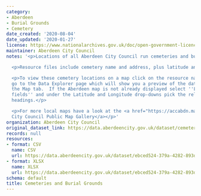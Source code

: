 ```yaml
---
category:
- Aberdeen
- Burial Grounds
- Cemetery
date_created: '2020-08-04'
date_updated: '2020-01-27'
license: https://www.nationalarchives.gov.uk/doc/open-government-licence/version/3/
maintainer: Aberdeen City Council
notes: '<p>Locations of all Aberdeen City Council run cemeteries and burial grounds.</p>

  <p>Resource files include cemetery name and address, plus latitude and longitude.</p>

  <p>To view these cemetery locations on a map click on the resource name below to
  go to the Data Explorer page which will show you a preview of the data.  Click on
  the Map tab.  If the Aberdeen map is not already displayed select ''Latitude / Longitude
  fields'' and under the Latitude and Longitude drop-downs pick the relevant column
  headings.</p>

  <p>For more local maps have a look at the <a href="https://accabdn.maps.arcgis.com/apps/MinimalGallery/index.html?appid=ef2d388404864ef9955640d5b7efb9b5">Aberdeen
  City Council Public Map Gallery</a></p>'
organization: Aberdeen City Council
original_dataset_link: https://data.aberdeencity.gov.uk/dataset/cemeteries
records: null
resources:
- format: CSV
  name: CSV
  url: https://data.aberdeencity.gov.uk/dataset/ebced524-379a-4282-893d-e3bff180ddd8/resource/eb210854-f99e-450f-863d-b0c6a332a174/download/cemeterylocations_csv.csv
- format: XLSX
  name: XLSX
  url: https://data.aberdeencity.gov.uk/dataset/ebced524-379a-4282-893d-e3bff180ddd8/resource/3ed677ce-c456-4df5-b4f5-1ee30fce5921/download/cemeterylocations_spreadsheet.xlsx
schema: default
title: Cemeteries and Burial Grounds
---
```

